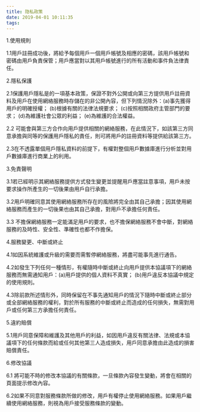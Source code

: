 ```yaml
---
title: 隐私政策
date: 2019-04-01 10:11:35
tags:
---
```

1.使用規則

1.1用戶註冊成功後，將給予每個用戶一個用戶帳號及相應的密碼，該用戶帳號和密碼由用戶負責保管；用戶應當對以其用戶帳號進行的所有活動和事件負法律責任。

2.隱私保護

2.1保護用戶隱私是的一項基本政策，保證不對外公開或向第三方提供用戶註冊資料及用戶在使用網絡服務時存儲在的非公開內容，但下列情況除外：(a)事先獲得用戶的明確授權； (b)根據有關的法律法規要求； (c)按照相關政府主管部門的要求； (d)為維護社會公眾的利益； (e)為維護的合法權益。

2.2 可能會與第三方合作向用戶提供相關的網絡服務，在此情況下，如該第三方同意承擔與同等的保護用戶隱私的責任，則可將用戶的註冊資料等提供給該第三方。

2.3在不透露單個用戶隱私資料的前提下，有權對整個用戶數據庫進行分析並對用戶數據庫進行商業上的利用。

3.免責聲明

3.1若已經明示其網絡服務提供方式發生變更並提醒用戶應當註意事項，用戶未按要求操作所產生的一切後果由用戶自行承擔。

3.2用戶明確同意其使用網絡服務所存在的風險將完全由其自己承擔；因其使用網絡服務而產生的一切後果也由其自己承擔，對用戶不承擔任何責任。

3.3 不擔保網絡服務一定能滿足用戶的要求，也不擔保網絡服務不會中斷，對網絡服務的及時性、安全性、準確性也都不作擔保。

4.服務變更、中斷或終止

4.1如因系統維護或升級的需要而需暫停網絡服務，將盡可能事先進行通告。

4.2如發生下列任何一種情形，有權隨時中斷或終止向用戶提供本協議項下的網絡服務而無需通知用戶：(a)用戶提供的個人資料不真實； (b)用戶違反本協議中規定的使用規則。

4.3除前款所述情形外，同時保留在不事先通知用戶的情況下隨時中斷或終止部分或全部網絡服務的權利，對於所有服務的中斷或終止而造成的任何損失，無需對用戶或任何第三方承擔任何責任。

5.違約賠償

5.1用戶同意保障和維護及其他用戶的利益，如因用戶違反有關法律、法規或本協議項下的任何條款而給或任何其他第三人造成損失，用戶同意承擔由此造成的損害賠償責任。

6.修改協議

6.1 將可能不時的修改本協議的有關條款，一旦條款內容發生變動，將會在相關的頁面提示修改內容。

6.2如果不同意對服務條款所做的修改，用戶有權停止使用網絡服務。如果用戶繼續使用網絡服務，則視為用戶接受服務條款的變動。
